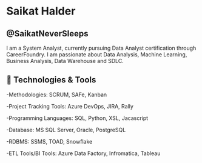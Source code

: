 # Saikat Halder
## @SaikatNeverSleeps
I am a System Analyst, currently pursuing Data Analyst certification through CareerFoundry. I am passionate about Data Analysis, Machine Learning, Business Analysis, Data Warehouse and SDLC. 

## 🔧 Technologies & Tools
-Methodologies: SCRUM, SAFe, Kanban

-Project Tracking Tools: Azure DevOps, JIRA, Rally

-Programming Languages: SQL, Python, XSL, Jacascript

-Database: MS SQL Server, Oracle, PostgreSQL

-RDBMS: SSMS, TOAD, Snowflake

-ETL Tools/BI Tools: Azure Data Factory, Infromatica, Tableau


<!---
SaikatNeverSleeps/SaikatNeverSleeps is a ✨ special ✨ repository because its `README.md` (this file) appears on your GitHub profile.
You can click the Preview link to take a look at your changes.
--->

